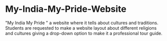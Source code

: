 # My-India-My-Pride-Website
"My India My Pride " a website where it tells about cultures and traditions. Students are requested to make a website layout about different religions and cultures giving a drop-down option to make it a professional tour guide.
